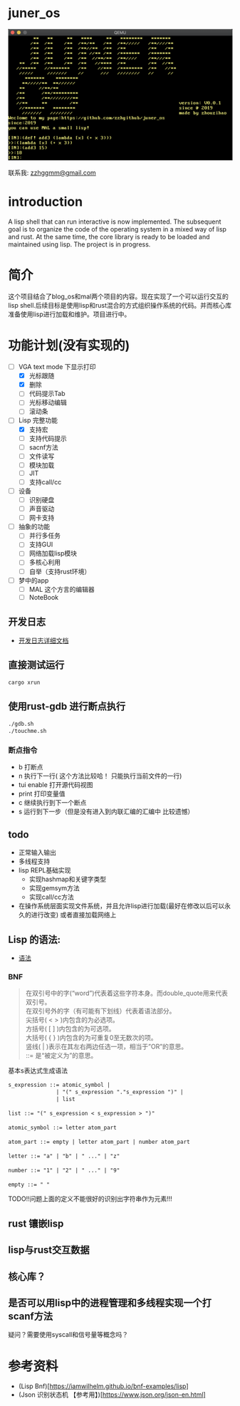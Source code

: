 # juner_os

![juner_os](juneros.png)


联系我: zzhggmm@gmail.com
# introduction
A lisp shell that can run interactive is now implemented. The subsequent goal is to organize the code of the operating system in a mixed way of lisp and rust. At the same time, the core library is ready to be loaded and maintained using lisp. The project is in progress.

# 简介
这个项目结合了blog_os和mal两个项目的内容。现在实现了一个可以运行交互的lisp shell.后续目标是使用lisp和rust混合的方式组织操作系统的代码。并而核心库准备使用lisp进行加载和维护。项目进行中。


# 功能计划(没有实现的)
- [ ] VGA text mode 下显示打印
  - [x] 光标跟随
  - [x] 删除
  - [ ] 代码提示Tab
  - [ ] 光标移动编辑
  - [ ] 滚动条
- [ ] Lisp 完整功能
  - [x] 支持宏
  - [ ] 支持代码提示
  - [ ] sacnf方法
  - [ ] 文件读写
  - [ ] 模块加载
  - [ ] JIT
  - [ ] 支持call/cc
- [ ] 设备
  - [ ] 识别硬盘
  - [ ] 声音驱动
  - [ ] 网卡支持
- [ ] 抽象的功能
  - [ ] 并行多任务
  - [ ] 支持GUI
  - [ ] 网络加载lisp模块
  - [ ] 多核心利用
  - [ ] 自举（支持rust环境）
- [ ] 梦中的app
  - [ ] MAL 这个方言的编辑器
  - [ ] NoteBook

## 开发日志

- [开发日志详细文档](https://www.yuque.com/xiaohao-i0lwb/fn1hxc)

## 直接测试运行

```
cargo xrun
```

##  使用rust-gdb 进行断点执行

```
./gdb.sh
./touchme.sh

```
### 断点指令
- b  打断点
- n  执行下一行( 这个方法比较哈！ 只能执行当前文件的一行)
- tui enable 打开源代码视图
- print 打印变量值
- c 继续执行到下一个断点
- s 运行到下一步（但是没有进入到内联汇编的汇编中 比较遗憾）



## todo
- 正常输入输出
- 多线程支持
- lisp REPL基础实现
    - 实现hashmap和关键字类型
    - 实现gemsym方法
    - 实现call/cc方法
- 在操作系统层面实现文件系统，并且允许lisp进行加载(最好在修改以后可以永久的进行改变) 或者直接加载网络上

## Lisp 的语法:
- [语法](./grammar.md)

### BNF
> 在双引号中的字(“word”)代表着这些字符本身。而double_quote用来代表双引号。  
> 在双引号外的字（有可能有下划线）代表着语法部分。  
> 尖括号( < > )内包含的为必选项。  
> 方括号( [ ] )内包含的为可选项。  
> 大括号( { } )内包含的为可重复0至无数次的项。  
> 竖线( | )表示在其左右两边任选一项，相当于”OR”的意思。  
> ::= 是“被定义为”的意思。

基本s表达式生成语法

```bnf
s_expression ::= atomic_symbol |
               | "(" s_expression "."s_expression ")" |
               | list 
   
list ::= "(" s_expression < s_expression > ")"

atomic_symbol ::= letter atom_part

atom_part ::= empty | letter atom_part | number atom_part

letter ::= "a" | "b" | " ..." | "z"

number ::= "1" | "2" | " ..." | "9"

empty ::= " "
```

TODO!!问题上面的定义不能很好的识别出字符串作为元素!!!


## rust 镶嵌lisp
## lisp与rust交互数据

## 核心库？

## 是否可以用lisp中的进程管理和多线程实现一个打scanf方法
疑问？需要使用syscall和信号量等概念吗？

# 参考资料
- (Lisp Bnf)[https://iamwilhelm.github.io/bnf-examples/lisp]
- (Json 识别状态机 【参考用】)[https://www.json.org/json-en.html]